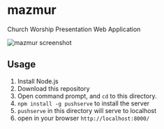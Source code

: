 mazmur
======

Church Worship Presentation Web Application

![mazmur screenshot](https://fbcdn-sphotos-d-a.akamaihd.net/hphotos-ak-prn1/1014013_10201064598689969_1257027394_n.jpg)

Usage
-----

1. Install Node.js
2. Download this repository
3. Open command prompt, and `cd` to this directory.
4. `npm install -g pushserve` to install the server
5. `pushserve` in this directory will serve to localhost
6. open in your browser `http://localhost:8000/`

